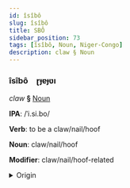 ```yaml
---
id: îsîbô
slug: îsîbô
title: SBÔ
sidebar_position: 73
tags: [îsîbô, Noun, Niger-Congo]
description: claw § Noun
---
```


### îsîbô&emsp;<span kind="abugida">ɽɟɐɟʋı</span>

*claw* **§** [Noun](../../tags/Noun)

**IPA**: /ˈi.si.bo/

**Verb**: to be a claw/nail/hoof

**Noun**: claw/nail/hoof

**Modifier**: claw/nail/hoof-related

<details>
    <summary>Origin</summary>
    Zulu izipho /íːziːpʰo/<br/>
    <em>Niger-Congo Language Family</em>
</details>
